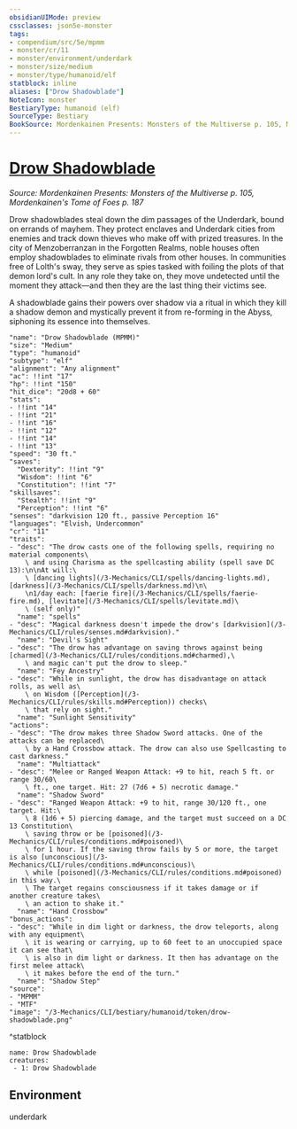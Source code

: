 ```yaml
---
obsidianUIMode: preview
cssclasses: json5e-monster
tags:
- compendium/src/5e/mpmm
- monster/cr/11
- monster/environment/underdark
- monster/size/medium
- monster/type/humanoid/elf
statblock: inline
aliases: ["Drow Shadowblade"]
NoteIcon: monster
BestiaryType: humanoid (elf)
SourceType: Bestiary
BookSource: Mordenkainen Presents: Monsters of the Multiverse p. 105, Mordenkainen's Tome of Foes p. 187
---
```

# [Drow Shadowblade](3-Mechanics\CLI\bestiary\humanoid/drow-shadowblade-mpmm.md)
*Source: Mordenkainen Presents: Monsters of the Multiverse p. 105, Mordenkainen's Tome of Foes p. 187*  

Drow shadowblades steal down the dim passages of the Underdark, bound on errands of mayhem. They protect enclaves and Underdark cities from enemies and track down thieves who make off with prized treasures. In the city of Menzoberranzan in the Forgotten Realms, noble houses often employ shadowblades to eliminate rivals from other houses. In communities free of Lolth's sway, they serve as spies tasked with foiling the plots of that demon lord's cult. In any role they take on, they move undetected until the moment they attack—and then they are the last thing their victims see.

A shadowblade gains their powers over shadow via a ritual in which they kill a shadow demon and mystically prevent it from re-forming in the Abyss, siphoning its essence into themselves.

```statblock
"name": "Drow Shadowblade (MPMM)"
"size": "Medium"
"type": "humanoid"
"subtype": "elf"
"alignment": "Any alignment"
"ac": !!int "17"
"hp": !!int "150"
"hit_dice": "20d8 + 60"
"stats":
- !!int "14"
- !!int "21"
- !!int "16"
- !!int "12"
- !!int "14"
- !!int "13"
"speed": "30 ft."
"saves":
  "Dexterity": !!int "9"
  "Wisdom": !!int "6"
  "Constitution": !!int "7"
"skillsaves":
  "Stealth": !!int "9"
  "Perception": !!int "6"
"senses": "darkvision 120 ft., passive Perception 16"
"languages": "Elvish, Undercommon"
"cr": "11"
"traits":
- "desc": "The drow casts one of the following spells, requiring no material components\
    \ and using Charisma as the spellcasting ability (spell save DC 13):\n\nAt will:\
    \ [dancing lights](/3-Mechanics/CLI/spells/dancing-lights.md), [darkness](/3-Mechanics/CLI/spells/darkness.md)\n\
    \n1/day each: [faerie fire](/3-Mechanics/CLI/spells/faerie-fire.md), [levitate](/3-Mechanics/CLI/spells/levitate.md)\
    \ (self only)"
  "name": "spells"
- "desc": "Magical darkness doesn't impede the drow's [darkvision](/3-Mechanics/CLI/rules/senses.md#darkvision)."
  "name": "Devil's Sight"
- "desc": "The drow has advantage on saving throws against being [charmed](/3-Mechanics/CLI/rules/conditions.md#charmed),\
    \ and magic can't put the drow to sleep."
  "name": "Fey Ancestry"
- "desc": "While in sunlight, the drow has disadvantage on attack rolls, as well as\
    \ on Wisdom ([Perception](/3-Mechanics/CLI/rules/skills.md#Perception)) checks\
    \ that rely on sight."
  "name": "Sunlight Sensitivity"
"actions":
- "desc": "The drow makes three Shadow Sword attacks. One of the attacks can be replaced\
    \ by a Hand Crossbow attack. The drow can also use Spellcasting to cast darkness."
  "name": "Multiattack"
- "desc": "Melee or Ranged Weapon Attack: +9 to hit, reach 5 ft. or range 30/60\
    \ ft., one target. Hit: 27 (7d6 + 5) necrotic damage."
  "name": "Shadow Sword"
- "desc": "Ranged Weapon Attack: +9 to hit, range 30/120 ft., one target. Hit:\
    \ 8 (1d6 + 5) piercing damage, and the target must succeed on a DC 13 Constitution\
    \ saving throw or be [poisoned](/3-Mechanics/CLI/rules/conditions.md#poisoned)\
    \ for 1 hour. If the saving throw fails by 5 or more, the target is also [unconscious](/3-Mechanics/CLI/rules/conditions.md#unconscious)\
    \ while [poisoned](/3-Mechanics/CLI/rules/conditions.md#poisoned) in this way.\
    \ The target regains consciousness if it takes damage or if another creature takes\
    \ an action to shake it."
  "name": "Hand Crossbow"
"bonus_actions":
- "desc": "While in dim light or darkness, the drow teleports, along with any equipment\
    \ it is wearing or carrying, up to 60 feet to an unoccupied space it can see that\
    \ is also in dim light or darkness. It then has advantage on the first melee attack\
    \ it makes before the end of the turn."
  "name": "Shadow Step"
"source":
- "MPMM"
- "MTF"
"image": "/3-Mechanics/CLI/bestiary/humanoid/token/drow-shadowblade.png"
```
^statblock

```encounter-table
name: Drow Shadowblade
creatures:
 - 1: Drow Shadowblade
```

## Environment

underdark